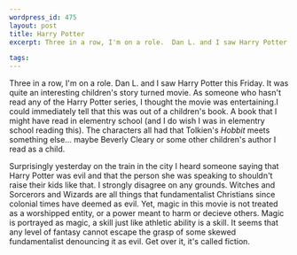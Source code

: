 ```yaml
--- 
wordpress_id: 475
layout: post
title: Harry Potter
excerpt: Three in a row, I'm on a role.  Dan L. and I saw Harry Potter this Friday.  It was quite an interesting children's story turned movie.  As someone who hasn't read any of the Harry Potter series, I thought the movie was entertaining.

tags: 
---
```


Three in a row, I'm on a role.  Dan L. and I saw Harry Potter this Friday.  It was quite an interesting children's story turned movie.  As someone who hasn't read any of the Harry Potter series, I thought the movie was entertaining.<!--more-->I could immediately tell that this was out of a children's book.  A book that I might have read in elementry school (and I do wish I was in elementry school reading this).  The characters all had that Tolkien's <i>Hobbit</i> meets something else... maybe Beverly Cleary or some other children's author I read as a child.<p>Surprisingly yesterday on the train in the city I heard someone saying that Harry Potter was evil and that the person she was speaking to shouldn't raise their kids like that.  I strongly disagree on any grounds.  Witches and Sorcerors and Wizards are all things that fundamentalist Christians since colonial times have deemed as evil.  Yet, magic in this movie is not treated as a worshipped entity, or a power meant to harm or decieve others.  Magic is portrayed as magic, a skill just like athletic ability is a skill.  It seems that any level of fantasy cannot escape the grasp of some skewed fundamentalist denouncing it as evil.  Get over it, it's called fiction.</p>
